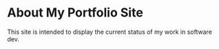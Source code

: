 # About My Portfolio Site

This site is intended to display the current status of my work in software dev.
